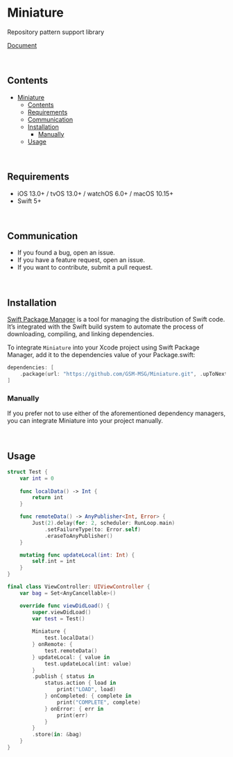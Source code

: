 # Miniature

Repository pattern support library

[Document](https://gsm-msg.github.io/Miniature/documentation/miniature/)

<br>

## Contents
- [Miniature](#miniature)
  - [Contents](#contents)
  - [Requirements](#requirements)
  - [Communication](#communication)
  - [Installation](#installation)
    - [Manually](#manually)
  - [Usage](#usage)

<br>

## Requirements
- iOS 13.0+ / tvOS 13.0+ / watchOS 6.0+ / macOS 10.15+
- Swift 5+

<br>

## Communication
- If you found a bug, open an issue.
- If you have a feature request, open an issue.
- If you want to contribute, submit a pull request.

<br>

## Installation
[Swift Package Manager](https://www.swift.org/package-manager/) is a tool for managing the distribution of Swift code. It’s integrated with the Swift build system to automate the process of downloading, compiling, and linking dependencies.

To integrate `Miniature` into your Xcode project using Swift Package Manager, add it to the dependencies value of your Package.swift:

```swift
dependencies: [
    .package(url: "https://github.com/GSM-MSG/Miniature.git", .upToNextMajor(from: "1.1.0"))
]
```

### Manually
If you prefer not to use either of the aforementioned dependency managers, you can integrate Miniature into your project manually.

<br>

## Usage
```swift
struct Test {
    var int = 0
    
    func localData() -> Int {
        return int
    }

    func remoteData() -> AnyPublisher<Int, Error> {
        Just(2).delay(for: 2, scheduler: RunLoop.main)
            .setFailureType(to: Error.self)
            .eraseToAnyPublisher()
    }

    mutating func updateLocal(int: Int) {
        self.int = int
    }
}

final class ViewController: UIViewController {
    var bag = Set<AnyCancellable>()

    override func viewDidLoad() {
        super.viewDidLoad()
        var test = Test()
        
        Miniature {
            test.localData()
        } onRemote: {
            test.remoteData()
        } updateLocal: { value in
            test.updateLocal(int: value)
        }
        .publish { status in
            status.action { load in
                print("LOAD", load)
            } onCompleted: { complete in
                print("COMPLETE", complete)
            } onError: { err in
                print(err)
            }
        }
        .store(in: &bag)
    }
}
```

